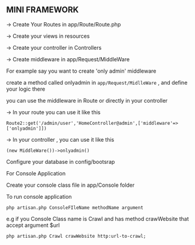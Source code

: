 ## MINI FRAMEWORK

-> Create Your Routes in app/Route/Route.php

-> Create your views in resources

-> Create your controller in Controllers

-> Create middleware in app/Request/MiddleWare 
    
   For example say you want to create 'only admin' middleware 
   
   create a method called onlyadmin in `app/Request/MidlleWare` , and define your logic there
   
   you can use the middleware in Route or directly in your controller
   
   -> In your route you can use it like this
   
   `Route2::get('/admin/user','HomeController@admin',['middleware'=>['onlyadmin']])`
   
   -> In your controller , you can use it like this
   
   `(new MiddleWare())->onlyadmin()`

Configure your database in config/bootsrap

For Console Application 

Create your console class file in app/Console folder

To run console application

`php artisan.php ConsoleFIleName methodName argument `

e.g if you Console Class name is Crawl and has method crawWebsite that accept argument $url

`php artisan.php Crawl crawWebsite http:url-to-crawl;`
